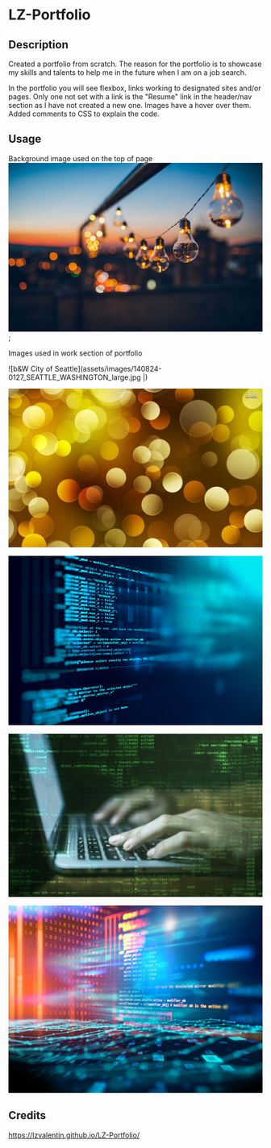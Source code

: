 # LZ-Portfolio
## Description

Created a portfolio from scratch. The reason for the portfolio is to showcase my skills and talents to help me in the future when I am on a job search. 

In the portfolio you will see flexbox, links working to designated sites and/or pages. Only one not set with a link is the "Resume" link in the header/nav section as I have not created a new one. Images have a hover over them. Added comments to CSS to explain the code.

## Usage
Background image used on the top of page
![string of lights](/assets/images/lightbulb.jpg);

Images used in work section of portfolio

![b&W City of Seattle](assets/images/140824-0127_SEATTLE_WASHINGTON_large.jpg |)

![yellow dots](assets/images/yellow.jpg)

![code blue](assets/images/code_blue.jpg)

![typing on laptop](assets/images/greenprogrammer.jpg)

![screen with code](assets/images/programming-coding.jpg)





## Credits 
https://lzvalentin.github.io/LZ-Portfolio/

